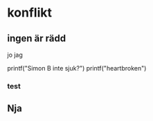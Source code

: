 # konflikt
## ingen är rädd
jo jag






printf("Simon B inte sjuk?")
printf("heartbroken")
### test
## Nja
